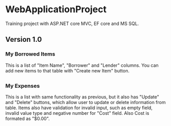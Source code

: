 # WebApplicationProject
Training project with ASP.NET core MVC, EF core and MS SQL.

<h2>Version 1.0</h2>
<h3>My Borrowed Items</h3>
This is a list of "Item Name", "Borrower" and "Lender" columns. You can add new items to that table with "Create new Item" button.
<h2></h2>
<h3>My Expenses</h3>
This is a list with same functionality as previous, but it also has "Update" and "Delete" buttons, which allow user to update or delete information from table. Items also have validation for invalid input, such as empty field, invalid value type and negative number for "Cost" field. Also Cost is formated as "$0.00".
